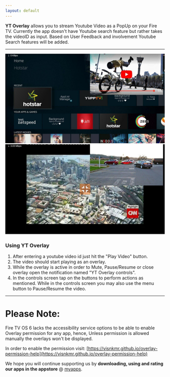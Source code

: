 ```yaml
---
layout: default
---
```


**YT Overlay** allows you to stream Youtube Video as a PopUp on your Fire TV. 
Currently the app doesn't have Youtube search feature but rather takes the videoID as input. 
Based on User Feedback and involvement Youtube Search features will be added. 

* * *

![Octocat](https://raw.githubusercontent.com/visnkmr/ytoverlay/master/yto1.jpg)
![Octocat](https://raw.githubusercontent.com/visnkmr/ytoverlay/master/yto2.jpg)


### Using YT Overlay
1. After entering a youtube video id just hit the "Play Video" button.
2. The video should start playing as an overlay. 
3. While the overlay is active in order to Mute, Pause/Resume or close overlay open the notification named "YT Overlay controls". 
4. In the controls screen tap on the buttons to perform actions as mentioned. While in the controls screen you may also use the menu button to Pause/Resume the video. 

* * *
# Please Note: 

Fire TV OS 6 lacks the accessibility service options to be able to enable Overlay permission for any app, hence, Unless permission is allowed manually the overlays won't be displayed. 

In order to enable the permission visit: [https://visnkmr.github.io/overlay-permission-help](https://visnkmr.github.io/overlay-permission-help)

We hope you will continue supporting us by **downloading, using and rating our apps in the appstore** @ [myapps](https://visnkmr.github.io/myapps).
